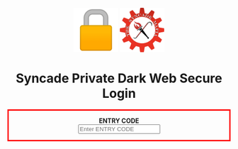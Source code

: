 <p align="center">
  
<img src="https://github.com/The-Syncade-Mafia/The-Syncade-Mafia.github.io/blob/main/assets/img/lock.png?raw=true" width="100" height="100" />    
<img src="https://github.com/The-Syncade-Mafia/The-Syncade-Mafia.github.io/blob/main/assets/img/logooo.png?raw=true" width="100" height="100" /> 

</p>
<h1 align="center">Syncade Private Dark Web Secure Login</h1>  
<p align="center" style="border-width:3px; border-style:solid; border-color:#FF0000; padding: 1em;">
<label for="ec"><b>ENTRY CODE</b></label><br>
<input type="password" placeholder="Enter ENTRY CODE" name="ec" required>
<script src="entrycode.js"></script>
</p>
